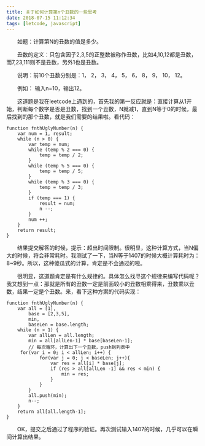 ```yaml
---
title: 关于如何计算第n个丑数的一些思考
date: 2018-07-15 11:12:34
tags: [letcode, javascript]
---
```


&emsp;&emsp;如题：计算第N的丑数的值是多少。

&emsp;&emsp;丑数的定义：只包含因子2,3,5的正整数被称作丑数，比如4,10,12都是丑数，而7,23,111则不是丑数，另外1也是丑数。

&emsp;&emsp;说明：前10个丑数分别是：1， 2， 3， 4， 5， 6， 8， 9， 10， 12。

&emsp;&emsp;例如： 输入n=10，输出12。

<!--more-->

&emsp;&emsp;这道题是我在leetcode上遇到的，首先我的第一反应就是：直接计算从1开始，判断每个数字是否是丑数，找到一个丑数，N就减1，直到N等于0的时候，最后找到的那个丑数，就是我们需要的结果啦。看代码：

```
function fnthUglyNumber(n) {
    var num = 1, result;
    while (n > 0) {
        var temp = num;
        while (temp % 2 === 0) {
            temp = temp / 2;
        }
        while (temp % 5 === 0) {
            temp = temp / 5;
        }
        while (temp % 3 === 0) {
            temp = temp / 3;
        }
        if (temp === 1) {
            result = num;
            n --;
        }
        num ++;
    }
    return result;
}
```
&emsp;&emsp;结果提交解答的时候，提示：超出时间限制。很明显，这种计算方式，当N偏大的时候，将会非常耗时。我测试了一下，当N等于1407的时候大概计算耗时为：8~9秒。所以，这种傻瓜式的计算，肯定是不会通过的啦。

&emsp;&emsp;很明显，这道题肯定是有什么规律的。具体怎么找寻这个规律来编写代码呢？我又想到一点：那就是所有的丑数一定是前面较小的丑数相乘得来，丑数乘以丑数，结果一定是个丑数。来，看下这种方案的代码实现：

```
function fnthUglyNumber(n) {
    var all = [1],
        base = [2,3,5], 
        min, 
        baseLen = base.length;
    while (n > 1) {
        var allLen = all.length;
        min = all[allLen-1] * base[baseLen-1];
        // 每次循环，计算出下一个丑数，push到列表中
     for(var i = 0; i < allLen; i++) {
            for(var j = 0; j < baseLen; j++){
                var res = all[i] * base[j];
                if (res > all[allLen -1] && res < min) {
                    min = res;
                }
            }
        }
        all.push(min);
        n--;
    }
    return all[all.length-1];
}
```

&emsp;&emsp;OK，提交之后通过了程序的验证。再次测试输入1407的时候，几乎可以在瞬间计算出结果。